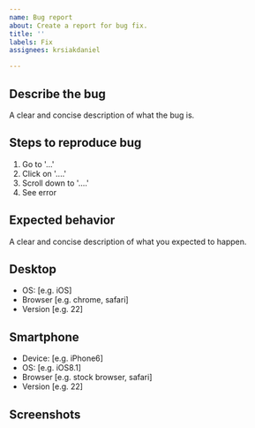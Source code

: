 ```yaml
---
name: Bug report
about: Create a report for bug fix.
title: ''
labels: Fix
assignees: krsiakdaniel

---
```


## Describe the bug

A clear and concise description of what the bug is.

## Steps to reproduce bug

1. Go to '...'
2. Click on '....'
3. Scroll down to '....'
4. See error

## Expected behavior

A clear and concise description of what you expected to happen.

## Desktop

 - OS: [e.g. iOS]
 - Browser [e.g. chrome, safari]
 - Version [e.g. 22]

## Smartphone

 - Device: [e.g. iPhone6]
 - OS: [e.g. iOS8.1]
 - Browser [e.g. stock browser, safari]
 - Version [e.g. 22]

## Screenshots
